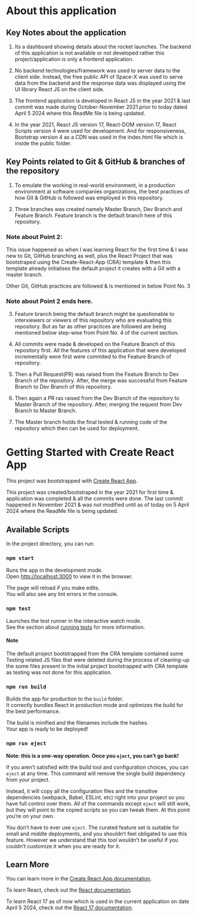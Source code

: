 # About this application

## Key Notes about the application

1. Its a dashboard showing details about the rocket launches. The backend of this application is not available or not developed rather this project/application is only a frontend application.

2. No backend technologies/framework was used to server data to the client side. Instead, the free public API of Space-X was used to serve data from the backend and the response data was displayed using the UI library React JS on the client side.

3. The frontend application is developed in React JS in the year 2021 & last commit was made during October-November 2021 prior to today dated April 5 2024 where this ReadMe file is being updated.

4. In the year 2021, React JS version 17, React-DOM version 17, React Scripts version 4 were used for development. And for responsiveness, Bootstrap version 4 as a CDN was used in the index.html file which is inside the public folder.

## Key Points related to Git & GitHub & branches of the repository

1. To emulate the working in real-world environment, in a production environment at software companies organizations, the best practices of how Git & GitHub is followed was employed in this repository.

2. Three branches was created namely Master Branch, Dev Branch and Feature Branch. Feature branch is the default branch here of this repository.

### Note about Point 2:

This issue happened as when I was learning React for the first time & I was new to Git, GitHub branching as well, plus the React Project that was bootstraped using the Create-React-App (CRA) template & then this template already initialises the default project it creates with a Git with a master branch.

Other Git, GitHub practices are followed & is mentioned in below Point No. 3

### Note about Point 2 ends here.

3. Feature branch being the default branch might be questionable to interviewers or viewers of this repository who are evaluating this repository. But as far as other practices are followed are being mentioned below step-wise from Point No. 4 of the current section.

4. All commits were made & developed on the Feature Branch of this repository first. All the features of this application that were developed incrementally were first were commited to the Feature Branch of repository.

5. Then a Pull Request(PR) was raised from the Feature Branch to Dev Branch of the repository. After, the merge was successful from Feature Branch to Dev Branch of this repository.

6. Then again a PR ras raised from the Dev Branch of the repository to Master Branch of the repository. After, merging the request from Dev Branch to Master Branch.

7. The Master branch holds the final tested & running code of the repository which then can be used for deployment.

# Getting Started with Create React App

This project was bootstrapped with [Create React App](https://github.com/facebook/create-react-app).

This project was created/bootstraped in the year 2021 for first time & application was completed & all the commits were done. The last commit happened in November 2021 & was not modified until as of today on 5 April 2024 where the ReadMe file is being updated.

## Available Scripts

In the project directory, you can run:

### `npm start`

Runs the app in the development mode.\
Open [http://localhost:3000](http://localhost:3000) to view it in the browser.

The page will reload if you make edits.\
You will also see any lint errors in the console.

### `npm test`

Launches the test runner in the interactive watch mode.\
See the section about [running tests](https://facebook.github.io/create-react-app/docs/running-tests) for more information.

#### Note

The default project bootstrapped from the CRA template contained some Testing related JS files that were deleted during the process of cleaning-up the some files present in the initial project bootstrapped with CRA template as testing was not done for this application.

### `npm run build`

Builds the app for production to the `build` folder.\
It correctly bundles React in production mode and optimizes the build for the best performance.

The build is minified and the filenames include the hashes.\
Your app is ready to be deployed!

### `npm run eject`

**Note: this is a one-way operation. Once you `eject`, you can’t go back!**

If you aren’t satisfied with the build tool and configuration choices, you can `eject` at any time. This command will remove the single build dependency from your project.

Instead, it will copy all the configuration files and the transitive dependencies (webpack, Babel, ESLint, etc) right into your project so you have full control over them. All of the commands except `eject` will still work, but they will point to the copied scripts so you can tweak them. At this point you’re on your own.

You don’t have to ever use `eject`. The curated feature set is suitable for small and middle deployments, and you shouldn’t feel obligated to use this feature. However we understand that this tool wouldn’t be useful if you couldn’t customize it when you are ready for it.

## Learn More

You can learn more in the [Create React App documentation](https://create-react-app.dev/docs/getting-started/).

To learn React, check out the [React documentation](https://react.dev/).

To learn React 17 as of now which is used in the current application on date April 5 2024, check out the [React 17 documentation](https://17.reactjs.org/).

